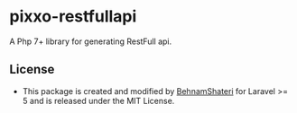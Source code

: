 # pixxo-restfullapi
A Php 7+ library for generating RestFull api.


## License ##
-  This package is created and modified by [BehnamShateri](https://www.linkedin.com/in/behnam-shateri-03401613a/) for Laravel >= 5 and is released under the MIT License.
